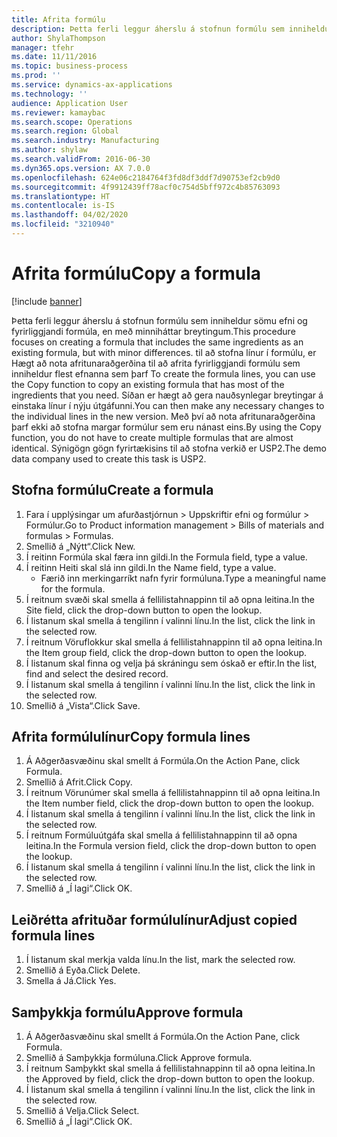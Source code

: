 ```yaml
---
title: Afrita formúlu
description: Þetta ferli leggur áherslu á stofnun formúlu sem inniheldur sömu efni og fyrirliggjandi formúla, en með minniháttar breytingum.
author: ShylaThompson
manager: tfehr
ms.date: 11/11/2016
ms.topic: business-process
ms.prod: ''
ms.service: dynamics-ax-applications
ms.technology: ''
audience: Application User
ms.reviewer: kamaybac
ms.search.scope: Operations
ms.search.region: Global
ms.search.industry: Manufacturing
ms.author: shylaw
ms.search.validFrom: 2016-06-30
ms.dyn365.ops.version: AX 7.0.0
ms.openlocfilehash: 624e06c2184764f3fd8df3ddf7d90753ef2cb9d0
ms.sourcegitcommit: 4f9912439ff78acf0c754d5bff972c4b85763093
ms.translationtype: HT
ms.contentlocale: is-IS
ms.lasthandoff: 04/02/2020
ms.locfileid: "3210940"
---
```

# <a name="copy-a-formula"></a><span data-ttu-id="1ed08-103">Afrita formúlu</span><span class="sxs-lookup"><span data-stu-id="1ed08-103">Copy a formula</span></span>

[!include [banner](../../includes/banner.md)]

<span data-ttu-id="1ed08-104">Þetta ferli leggur áherslu á stofnun formúlu sem inniheldur sömu efni og fyrirliggjandi formúla, en með minniháttar breytingum.</span><span class="sxs-lookup"><span data-stu-id="1ed08-104">This procedure focuses on creating a formula that includes the same ingredients as an existing formula, but with minor differences.</span></span> <span data-ttu-id="1ed08-105">til að stofna línur í formúlu, er Hægt að nota afritunaraðgerðina til að afrita fyrirliggjandi formúlu sem inniheldur flest efnanna sem þarf </span><span class="sxs-lookup"><span data-stu-id="1ed08-105">To create the formula lines, you can use the Copy function to copy an existing formula that has most of the ingredients that you need.</span></span> <span data-ttu-id="1ed08-106">Síðan er hægt að gera nauðsynlegar breytingar á einstaka línur í nýju útgáfunni.</span><span class="sxs-lookup"><span data-stu-id="1ed08-106">You can then make any necessary changes to the individual lines in the new version.</span></span> <span data-ttu-id="1ed08-107">Með því að nota afritunaraðgerðina þarf ekki að stofna margar formúlur sem eru nánast eins.</span><span class="sxs-lookup"><span data-stu-id="1ed08-107">By using the Copy function, you do not have to create multiple formulas that are almost identical.</span></span> <span data-ttu-id="1ed08-108">Sýnigögn gögn fyrirtækisins til að stofna verkið er USP2.</span><span class="sxs-lookup"><span data-stu-id="1ed08-108">The demo data company used to create this task is USP2.</span></span>


## <a name="create-a-formula"></a><span data-ttu-id="1ed08-109">Stofna formúlu</span><span class="sxs-lookup"><span data-stu-id="1ed08-109">Create a formula</span></span>
1. <span data-ttu-id="1ed08-110">Fara í upplýsingar um afurðastjórnun > Uppskriftir efni og formúlur > Formúlur.</span><span class="sxs-lookup"><span data-stu-id="1ed08-110">Go to Product information management > Bills of materials and formulas > Formulas.</span></span>
2. <span data-ttu-id="1ed08-111">Smellið á „Nýtt“.</span><span class="sxs-lookup"><span data-stu-id="1ed08-111">Click New.</span></span>
3. <span data-ttu-id="1ed08-112">Í reitinn Formúla skal færa inn gildi.</span><span class="sxs-lookup"><span data-stu-id="1ed08-112">In the Formula field, type a value.</span></span>
4. <span data-ttu-id="1ed08-113">Í reitinn Heiti skal slá inn gildi.</span><span class="sxs-lookup"><span data-stu-id="1ed08-113">In the Name field, type a value.</span></span>
    * <span data-ttu-id="1ed08-114">Færið inn merkingarríkt nafn fyrir formúluna.</span><span class="sxs-lookup"><span data-stu-id="1ed08-114">Type a meaningful name for the formula.</span></span>  
5. <span data-ttu-id="1ed08-115">Í reitnum svæði skal smella á fellilistahnappinn til að opna leitina.</span><span class="sxs-lookup"><span data-stu-id="1ed08-115">In the Site field, click the drop-down button to open the lookup.</span></span>
6. <span data-ttu-id="1ed08-116">Í listanum skal smella á tengilinn í valinni línu.</span><span class="sxs-lookup"><span data-stu-id="1ed08-116">In the list, click the link in the selected row.</span></span>
7. <span data-ttu-id="1ed08-117">Í reitnum Vöruflokkur skal smella á fellilistahnappinn til að opna leitina.</span><span class="sxs-lookup"><span data-stu-id="1ed08-117">In the Item group field, click the drop-down button to open the lookup.</span></span>
8. <span data-ttu-id="1ed08-118">Í listanum skal finna og velja þá skráningu sem óskað er eftir.</span><span class="sxs-lookup"><span data-stu-id="1ed08-118">In the list, find and select the desired record.</span></span>
9. <span data-ttu-id="1ed08-119">Í listanum skal smella á tengilinn í valinni línu.</span><span class="sxs-lookup"><span data-stu-id="1ed08-119">In the list, click the link in the selected row.</span></span>
10. <span data-ttu-id="1ed08-120">Smellið á „Vista“.</span><span class="sxs-lookup"><span data-stu-id="1ed08-120">Click Save.</span></span>

## <a name="copy-formula-lines"></a><span data-ttu-id="1ed08-121">Afrita formúlulínur</span><span class="sxs-lookup"><span data-stu-id="1ed08-121">Copy formula lines</span></span>
1. <span data-ttu-id="1ed08-122">Á Aðgerðasvæðinu skal smellt á Formúla.</span><span class="sxs-lookup"><span data-stu-id="1ed08-122">On the Action Pane, click Formula.</span></span>
2. <span data-ttu-id="1ed08-123">Smellið á Afrit.</span><span class="sxs-lookup"><span data-stu-id="1ed08-123">Click Copy.</span></span>
3. <span data-ttu-id="1ed08-124">Í reitnum Vörunúmer skal smella á fellilistahnappinn til að opna leitina.</span><span class="sxs-lookup"><span data-stu-id="1ed08-124">In the Item number field, click the drop-down button to open the lookup.</span></span>
4. <span data-ttu-id="1ed08-125">Í listanum skal smella á tengilinn í valinni línu.</span><span class="sxs-lookup"><span data-stu-id="1ed08-125">In the list, click the link in the selected row.</span></span>
5. <span data-ttu-id="1ed08-126">Í reitnum Formúluútgáfa skal smella á fellilistahnappinn til að opna leitina.</span><span class="sxs-lookup"><span data-stu-id="1ed08-126">In the Formula version field, click the drop-down button to open the lookup.</span></span>
6. <span data-ttu-id="1ed08-127">Í listanum skal smella á tengilinn í valinni línu.</span><span class="sxs-lookup"><span data-stu-id="1ed08-127">In the list, click the link in the selected row.</span></span>
7. <span data-ttu-id="1ed08-128">Smellið á „Í lagi“.</span><span class="sxs-lookup"><span data-stu-id="1ed08-128">Click OK.</span></span>

## <a name="adjust-copied-formula-lines"></a><span data-ttu-id="1ed08-129">Leiðrétta afrituðar formúlulínur</span><span class="sxs-lookup"><span data-stu-id="1ed08-129">Adjust copied formula lines</span></span>
1. <span data-ttu-id="1ed08-130">Í listanum skal merkja valda línu.</span><span class="sxs-lookup"><span data-stu-id="1ed08-130">In the list, mark the selected row.</span></span>
2. <span data-ttu-id="1ed08-131">Smellið á Eyða.</span><span class="sxs-lookup"><span data-stu-id="1ed08-131">Click Delete.</span></span>
3. <span data-ttu-id="1ed08-132">Smella á Já.</span><span class="sxs-lookup"><span data-stu-id="1ed08-132">Click Yes.</span></span>

## <a name="approve-formula"></a><span data-ttu-id="1ed08-133">Samþykkja formúlu</span><span class="sxs-lookup"><span data-stu-id="1ed08-133">Approve formula</span></span>
1. <span data-ttu-id="1ed08-134">Á Aðgerðasvæðinu skal smellt á Formúla.</span><span class="sxs-lookup"><span data-stu-id="1ed08-134">On the Action Pane, click Formula.</span></span>
2. <span data-ttu-id="1ed08-135">Smellið á Samþykkja formúluna.</span><span class="sxs-lookup"><span data-stu-id="1ed08-135">Click Approve formula.</span></span>
3. <span data-ttu-id="1ed08-136">Í reitnum Samþykkt skal smella á fellilistahnappinn til að opna leitina.</span><span class="sxs-lookup"><span data-stu-id="1ed08-136">In the Approved by field, click the drop-down button to open the lookup.</span></span>
4. <span data-ttu-id="1ed08-137">Í listanum skal smella á tengilinn í valinni línu.</span><span class="sxs-lookup"><span data-stu-id="1ed08-137">In the list, click the link in the selected row.</span></span>
5. <span data-ttu-id="1ed08-138">Smellið á Velja.</span><span class="sxs-lookup"><span data-stu-id="1ed08-138">Click Select.</span></span>
6. <span data-ttu-id="1ed08-139">Smellið á „Í lagi“.</span><span class="sxs-lookup"><span data-stu-id="1ed08-139">Click OK.</span></span>

